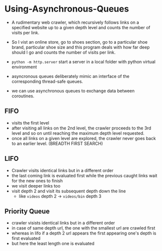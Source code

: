 # Using-Asynchronous-Queues

- A rudimentary web crawler, which recursively follows links on a specified website up to a given depth level and counts the number of visits per link.
- So I vist an online store, go to shoes section, go to a particular shoe brand, particular shoe size and this program deals with how far deep should I go and counts the number of visits per link.

- `python -m http.server` start a server in a local folder with python virtual environment

- asyncronous queues deliberately mimic an interface of the corresponding thread-safe queues.
- we can use asynchronous queues to exchange data between coroutines.

## FIFO

- visits the first level
- after visiting all links on the 2nd level, the crawler proceeds to the 3rd level and so on until reaching the maximum depth level requested.
- once all links on a given level are explored, the crawler never goes back to an earlier level. (BREADTH FIRST SEARCH)

## LIFO

- Crawler visits identical links but in a different order
- the last coming link is evaluated first while the previous caught links wait for the new ones to finish
- we visit deeper links too
- visit depth 2 and visit its subsequent depth down the line
  - like `videos` depth 2 -> `videos/bin` depth 3

## Priority Queue

- crawler visists identical links but in a different order
- in case of same depth url, the one with the smallest url are crawled first
- whereas in lifo if a depth 2 url appears the first appearing one's depth is first evaluated
- but here the least length one is evaluated

